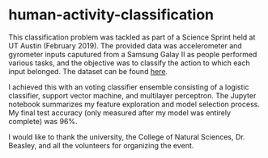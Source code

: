 # human-activity-classification
This classification problem was tackled as part of a Science Sprint held at UT Austin (February 2019). The provided data was accelerometer and gyrometer inputs
caputured from a Samsung Galay II as people performed various tasks, and the objective was to classify the action to which each input belonged. The dataset can be found [here](https://archive.ics.uci.edu/ml/datasets/human+activity+recognition+using+smartphones#).

I achieved this with an voting classifier ensemble consisting of a logistic classifier, support vector machine, and multilayer perceptron. The Jupyter notebook summarizes my feature exploration and model selection process. My final test accuracy (only measured after my model was entirely complete) was 96%.

I would like to thank the university, the College of Natural Sciences, Dr. Beasley, and all the volunteers for organizing the event.
